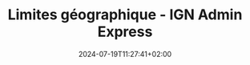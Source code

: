---
weight: 140
title: "Limites géographique - IGN Admin Express"
description: ""
icon: "location_on"
date: "2024-07-19T11:27:41+02:00"
lastmod: "2024-07-19T11:27:41+02:00"
draft: false
toc: true
---